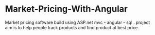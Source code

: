 # Market-Pricing-With-Angular
Market pricing software build using ASP.net mvc - angular - sql . project aim is to help people track products and find product at best price.
